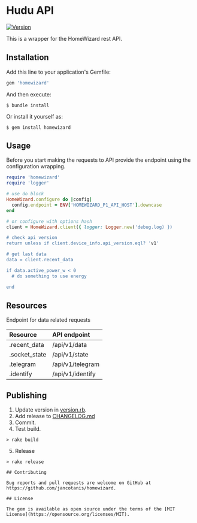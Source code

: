 # Hudu API
[![Version](https://img.shields.io/gem/v/homewizard.svg)](https://rubygems.org/gems/hudu)

This is a wrapper for the HomeWizard rest API.


## Installation

Add this line to your application's Gemfile:

```ruby
gem 'homewizard'
```

And then execute:

    $ bundle install

Or install it yourself as:

    $ gem install homewizard

## Usage

Before you start making the requests to API provide the endpoint using the configuration wrapping.

```ruby
require 'homewizard'
require 'logger'

# use do block
HomeWizard.configure do |config|
  config.endpoint = ENV['HOMEWIZARD_P1_API_HOST'].downcase
end

# or configure with options hash
client = HomeWizard.client({ logger: Logger.new('debug.log) })

# check api version
return unless if client.device_info.api_version.eql? 'v1'

# get last data
data = client.recent_data

if data.active_power_w < 0
  # do something to use energy

end
```

## Resources
Endpoint for data related requests

|Resource|API endpoint|
|:--|:--|
|.recent_data                      | /api/v1/data|
|.socket_state                     | /api/v1/state|
|.telegram                         | /api/v1/telegram|
|.identify                         | /api/v1/identify|

## Publishing

1. Update version in [version.rb](lib/homewizard/version.rb).
2. Add release to [CHANGELOG.md](CHANGELOG.md)
3. Commit.
4. Test build.
```
> rake build

```
5. Release
```
> rake release

## Contributing

Bug reports and pull requests are welcome on GitHub at https://github.com/jancotanis/homewizard.

## License

The gem is available as open source under the terms of the [MIT License](https://opensource.org/licenses/MIT).

